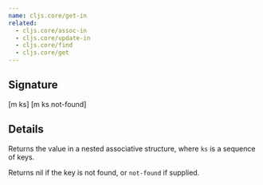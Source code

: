 ```yaml
---
name: cljs.core/get-in
related:
  - cljs.core/assoc-in
  - cljs.core/update-in
  - cljs.core/find
  - cljs.core/get
---
```


## Signature
[m ks]
[m ks not-found]


## Details

Returns the value in a nested associative structure, where `ks` is a sequence of
keys.

Returns nil if the key is not found, or `not-found` if supplied.
